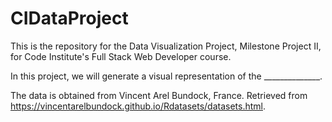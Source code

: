 # CIDataProject

This is the repository for the Data Visualization Project, Milestone Project II, for Code Institute's Full Stack Web Developer 
course. 

In this project, we will generate a visual representation of the ______________. 

The data is obtained from Vincent Arel Bundock, France. Retrieved from https://vincentarelbundock.github.io/Rdatasets/datasets.html. 
